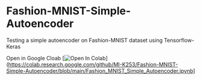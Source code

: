 # Fashion-MNIST-Simple-Autoencoder
Testing a simple autoencoder on Fashion-MNIST dataset using Tensorflow-Keras

Open in Google Cloab
[![Open In Colab](https://colab.research.google.com/assets/colab-badge.svg)](https://colab.research.google.com/github/MI-K253/Fashion-MNIST-Simple-Autoencoder/blob/main/Fashion_MNIST_Simple_Autoencoder.ipynb]
